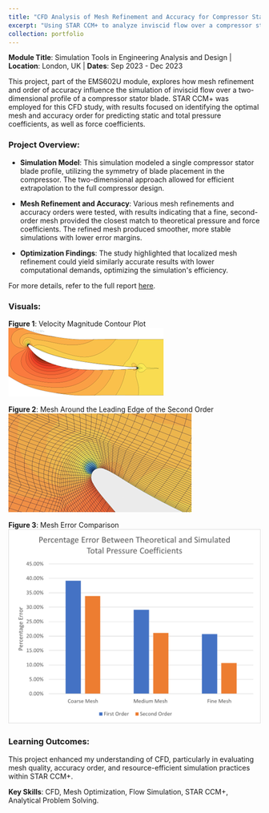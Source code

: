 ```yaml
---
title: "CFD Analysis of Mesh Refinement and Accuracy for Compressor Stator Blade Simulation"
excerpt: "Using STAR CCM+ to analyze inviscid flow over a compressor stator blade, examining the impact of mesh refinement and order on simulation accuracy.<br/><img src='/images/compressor_blade.png' width='300'>"
collection: portfolio
---
```


**Module Title**: Simulation Tools in Engineering Analysis and Design | **Location**: London, UK | **Dates**: Sep 2023 - Dec 2023

This project, part of the EMS602U module, explores how mesh refinement and order of accuracy influence the simulation of inviscid flow over a two-dimensional profile of a compressor stator blade. STAR CCM+ was employed for this CFD study, with results focused on identifying the optimal mesh and accuracy order for predicting static and total pressure coefficients, as well as force coefficients.

### Project Overview:
- **Simulation Model**: This simulation modeled a single compressor stator blade profile, utilizing the symmetry of blade placement in the compressor. The two-dimensional approach allowed for efficient extrapolation to the full compressor design.

- **Mesh Refinement and Accuracy**: Various mesh refinements and accuracy orders were tested, with results indicating that a fine, second-order mesh provided the closest match to theoretical pressure and force coefficients. The refined mesh produced smoother, more stable simulations with lower error margins.

- **Optimization Findings**: The study highlighted that localized mesh refinement could yield similarly accurate results with lower computational demands, optimizing the simulation's efficiency.

For more details, refer to the full report [here](#EMS602U_Group_70_CFD_Report).

### Visuals:
  
**Figure 1**: Velocity Magnitude Contour Plot  
![Velocity Magnitude Contour Plot](/images/compressor_blade.png)

**Figure 2**: Mesh Around the Leading Edge of the Second Order  
![Mesh Around Leading Edge](/images/pressure_contours.png)

**Figure 3**: Mesh Error Comparison  
![Mesh Comparison](/images/mesh_comparison.png)

### Learning Outcomes:
This project enhanced my understanding of CFD, particularly in evaluating mesh quality, accuracy order, and resource-efficient simulation practices within STAR CCM+.

**Key Skills**: CFD, Mesh Optimization, Flow Simulation, STAR CCM+, Analytical Problem Solving.
